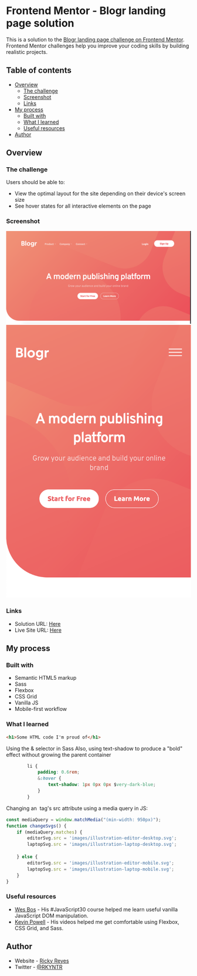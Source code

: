 # Frontend Mentor - Blogr landing page solution

This is a solution to the [Blogr landing page challenge on Frontend Mentor](https://www.frontendmentor.io/challenges/blogr-landing-page-EX2RLAApP). Frontend Mentor challenges help you improve your coding skills by building realistic projects. 

## Table of contents

- [Overview](#overview)
  - [The challenge](#the-challenge)
  - [Screenshot](#screenshot)
  - [Links](#links)
- [My process](#my-process)
  - [Built with](#built-with)
  - [What I learned](#what-i-learned)
  - [Useful resources](#useful-resources)
- [Author](#author)

## Overview

### The challenge

Users should be able to:

- View the optimal layout for the site depending on their device's screen size
- See hover states for all interactive elements on the page

### Screenshot

![](/images/blogr-desktop.png)
![](/images/blogr-mobile.png)

### Links

- Solution URL: [Here](https://github.com/RickyReyes/blog-landing-page-main)
- Live Site URL: [Here](https://blog-landing-page-main.vercel.app/)

## My process

### Built with

- Semantic HTML5 markup
- Sass
- Flexbox
- CSS Grid
- Vanilla JS
- Mobile-first workflow

### What I learned

```html
<h1>Some HTML code I'm proud of</h1>
```
Using the & selector in Sass
Also, using text-shadow to produce a "bold" effect without growing the parent container
```css
		li {
			padding: 0.6rem;
            &:hover {
                text-shadow: 1px 0px 0px $very-dark-blue;
            }
		}
```

Changing an <img> tag's src attribute using a media query in JS:
```js
const mediaQuery = window.matchMedia("(min-width: 950px)");
function changeSvgs() {
    if (mediaQuery.matches) {
        editorSvg.src = 'images/illustration-editor-desktop.svg';
        laptopSvg.src = 'images/illustration-laptop-desktop.svg';
        
    } else {
        editorSvg.src = 'images/illustration-editor-mobile.svg';
        laptopSvg.src = 'images/illustration-laptop-mobile.svg';
    }
}
```

### Useful resources

- [Wes Bos](https://www.courses.wesbos.com) - His #JavaScript30 course  helped me learn useful vanilla JavaScript DOM manipulation.
- [Kevin Powell](https://www.youtube.com/KevinPowell) - His videos helped me get comfortable using Flexbox, CSS Grid, and Sass.

## Author

- Website - [Ricky Reyes](https://www.github.com/RickyReyes)
- Twitter - [@RKYNTR](https://www.twitter.com/RKYNTR)